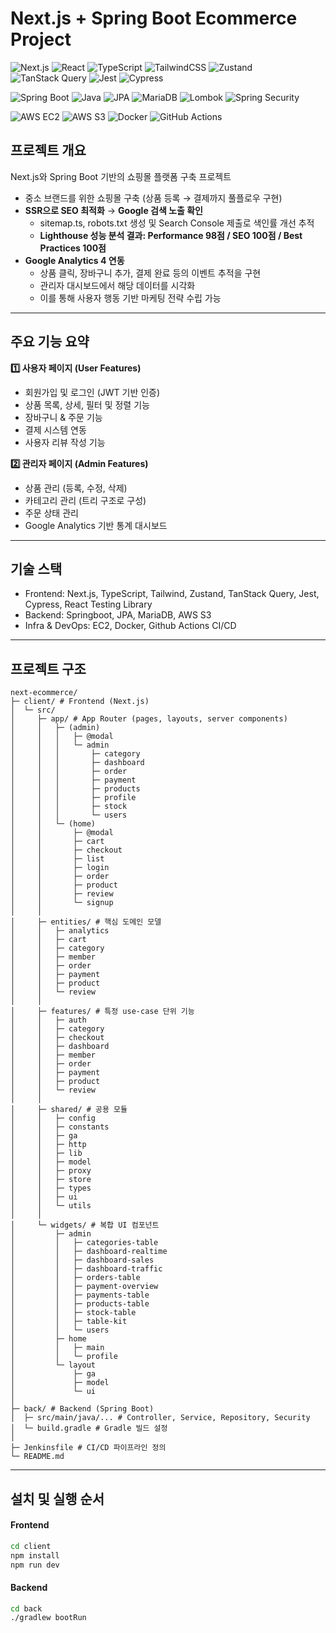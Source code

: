 # Next.js + Spring Boot Ecommerce Project

<!-- Frontend -->
![Next.js](https://img.shields.io/badge/Next.js-14-black?logo=nextdotjs)
![React](https://img.shields.io/badge/React-18-61DAFB?logo=react&logoColor=black)
![TypeScript](https://img.shields.io/badge/TypeScript-5.x-3178C6?logo=typescript&logoColor=white)
![TailwindCSS](https://img.shields.io/badge/TailwindCSS-3.x-06B6D4?logo=tailwindcss&logoColor=white)
![Zustand](https://img.shields.io/badge/Zustand-Store-yellow)
![TanStack Query](https://img.shields.io/badge/TanStack%20Query-5.x-FF4154)
![Jest](https://img.shields.io/badge/Jest-29-C21325?logo=jest)
![Cypress](https://img.shields.io/badge/Cypress-14-17202C?logo=cypress)

<!-- Backend -->
![Spring Boot](https://img.shields.io/badge/Spring%20Boot-3.1.4-6DB33F?logo=springboot&logoColor=white)
![Java](https://img.shields.io/badge/Java-17-007396?logo=java&logoColor=white)
![JPA](https://img.shields.io/badge/JPA-Hibernate-59666C?logo=hibernate)
![MariaDB](https://img.shields.io/badge/MariaDB-10.x-003545?logo=mariadb)
![Lombok](https://img.shields.io/badge/Lombok-annotationProcessor-orange)
![Spring Security](https://img.shields.io/badge/Spring%20Security-JWT-6DB33F)

<!-- Infra & DevOps -->
![AWS EC2](https://img.shields.io/badge/AWS-EC2-FF9900?logo=amazonaws&logoColor=white)
![AWS S3](https://img.shields.io/badge/AWS-S3-569A31?logo=amazons3&logoColor=white)
![Docker](https://img.shields.io/badge/Docker-24-2496ED?logo=docker&logoColor=white)
![GitHub Actions](https://img.shields.io/badge/GitHub%20Actions-CI%2FCD-2088FF?logo=githubactions&logoColor=white)

## 프로젝트 개요
Next.js와 Spring Boot 기반의 쇼핑몰 플랫폼 구축 프로젝트

- 중소 브랜드를 위한 쇼핑몰 구축 (상품 등록 → 결제까지 풀플로우 구현)
- **SSR으로 SEO 최적화** → **Google 검색 노출 확인**
    - sitemap.ts, robots.txt 생성 및 Search Console 제출로 색인률 개선 추적
    - **Lighthouse 성능 분석 결과: Performance 98점 / SEO 100점 / Best Practices 100점**
- **Google Analytics 4 연동**
    - 상품 클릭, 장바구니 추가, 결제 완료 등의 이벤트 추적을 구현
    - 관리자 대시보드에서 해당 데이터를 시각화
    - 이를 통해 사용자 행동 기반 마케팅 전략 수립 가능
--- 

## 주요 기능 요약
**1️⃣ 사용자 페이지 (User Features)**

- 회원가입 및 로그인 (JWT 기반 인증)
- 상품 목록, 상세, 필터 및 정렬 기능
- 장바구니 & 주문 기능
- 결제 시스템 연동
- 사용자 리뷰 작성 기능

**2️⃣ 관리자 페이지 (Admin Features)**

- 상품 관리 (등록, 수정, 삭제)
- 카테고리 관리 (트리 구조로 구성)
- 주문 상태 관리
- Google Analytics 기반 통계 대시보드
---
## 기술 스택
- Frontend: Next.js, TypeScript, Tailwind, Zustand, TanStack Query, Jest, Cypress, React Testing Library
- Backend: Springboot, JPA, MariaDB, AWS S3
- Infra & DevOps: EC2, Docker, Github Actions CI/CD
---

## 프로젝트 구조

```
next-ecommerce/
├─ client/ # Frontend (Next.js)
│  └─ src/
│     ├─ app/ # App Router (pages, layouts, server components)
│     │   ├─ (admin)
│     │   │   ├─ @modal
│     │   │   └─ admin
│     │   │       ├─ category
│     │   │       ├─ dashboard
│     │   │       ├─ order
│     │   │       ├─ payment
│     │   │       ├─ products
│     │   │       ├─ profile
│     │   │       ├─ stock
│     │   │       └─ users
│     │   └─ (home)
│     │       ├─ @modal
│     │       ├─ cart
│     │       ├─ checkout
│     │       ├─ list
│     │       ├─ login
│     │       ├─ order
│     │       ├─ product
│     │       ├─ review
│     │       └─ signup
│     │
│     ├─ entities/ # 핵심 도메인 모델
│     │   ├─ analytics
│     │   ├─ cart
│     │   ├─ category
│     │   ├─ member
│     │   ├─ order
│     │   ├─ payment
│     │   ├─ product
│     │   └─ review
│     │
│     ├─ features/ # 특정 use-case 단위 기능
│     │   ├─ auth
│     │   ├─ category
│     │   ├─ checkout
│     │   ├─ dashboard
│     │   ├─ member
│     │   ├─ order
│     │   ├─ payment
│     │   ├─ product
│     │   └─ review
│     │
│     ├─ shared/ # 공용 모듈
│     │   ├─ config
│     │   ├─ constants
│     │   ├─ ga
│     │   ├─ http
│     │   ├─ lib
│     │   ├─ model
│     │   ├─ proxy
│     │   ├─ store
│     │   ├─ types
│     │   ├─ ui
│     │   └─ utils
│     │
│     └─ widgets/ # 복합 UI 컴포넌트
│         ├─ admin
│         │   ├─ categories-table
│         │   ├─ dashboard-realtime
│         │   ├─ dashboard-sales
│         │   ├─ dashboard-traffic
│         │   ├─ orders-table
│         │   ├─ payment-overview
│         │   ├─ payments-table
│         │   ├─ products-table
│         │   ├─ stock-table
│         │   ├─ table-kit
│         │   └─ users
│         ├─ home
│         │   ├─ main
│         │   └─ profile
│         └─ layout
│             ├─ ga
│             ├─ model
│             └─ ui
│
├─ back/ # Backend (Spring Boot)
│  ├─ src/main/java/... # Controller, Service, Repository, Security
│  └─ build.gradle # Gradle 빌드 설정
│
├─ Jenkinsfile # CI/CD 파이프라인 정의
└─ README.md

```


---


## 설치 및 실행 순서

#### Frontend
```bash
cd client
npm install
npm run dev
```

#### Backend
```bash
cd back
./gradlew bootRun

```

